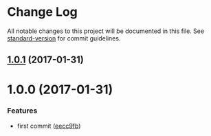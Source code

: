 # Change Log

All notable changes to this project will be documented in this file. See [standard-version](https://github.com/conventional-changelog/standard-version) for commit guidelines.

<a name="1.0.1"></a>
## [1.0.1](https://github.com/joakimbeng/ldjson-body/compare/v1.0.0...v1.0.1) (2017-01-31)



<a name="1.0.0"></a>
# 1.0.0 (2017-01-31)


### Features

* first commit ([eecc9fb](https://github.com/joakimbeng/ldjson-body/commit/eecc9fb))
